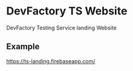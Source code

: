 # DevFactory TS Website
DevFactory Testing Service landing Website

## Example
https://ts-landing.firebaseapp.com/
